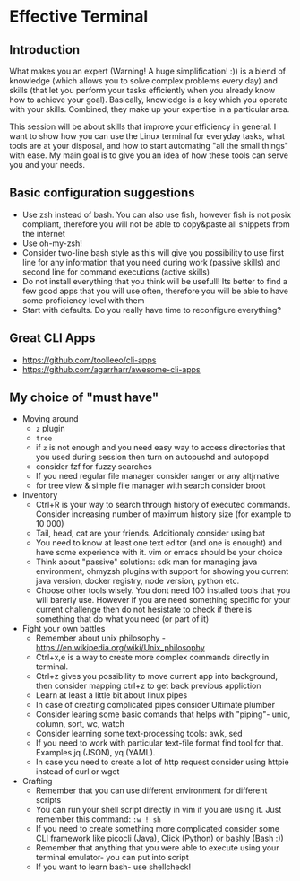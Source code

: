 # Effective Terminal

## Introduction

What makes you an expert (Warning! A huge simplification! :)) is a blend of knowledge (which allows you to solve complex problems every day) and skills (that let you perform your tasks efficiently when you already know how to achieve your goal). Basically, knowledge is a key which you operate with your skills. Combined, they make up your expertise in a particular area.

This session will be about skills that improve your efficiency in general. I want to show how you can use the Linux terminal for everyday tasks, what tools are at your disposal, and how to start automating "all the small things" with ease. My main goal is to give you an idea of how these tools can serve you and your needs.

## Basic configuration suggestions

* Use zsh instead of bash. You can also use fish, however fish is not posix compliant, therefore you will not be able to copy&paste all snippets from the internet
* Use oh-my-zsh!
* Consider two-line bash style as this will give you possibility to use first line for any information that you need during work (passive skills) and second line for command executions (active skills)
* Do not install everything that you think will be usefull! Its better to find a few good apps that you will use often, therefore you will be able to have some proficiency level with them
* Start with defaults. Do you really have time to reconfigure everything?

## Great CLI Apps

* https://github.com/toolleeo/cli-apps
* https://github.com/agarrharr/awesome-cli-apps

## My choice of "must have"

* Moving around
    * `z` plugin
    * `tree`
    * if `z` is not enough and you need easy way to access directories that you used during session then turn on autopushd and autopopd
    * consider fzf for fuzzy searches
    * If you need regular file manager consider ranger or any altjrnative
    * for tree view & simple file manager with search consider broot
* Inventory
    * Ctrl+R is your way to search through history of executed commands. Consider increasing number of maximum history size (for example to 10 000)
    * Tail, head, cat are your friends. Additionaly consider using bat
    * You need to know at least one text editor (and one is enought) and have some experience with it. vim or emacs should be your choice
    * Think about "passive" solutions: sdk man for managing java environment, ohmyzsh plugins with support for showing you current java version, docker registry, node version, python etc.
    * Choose other tools wisely. You dont need 100 installed tools that you will barerly use. However if you are need something specific for your current challenge then do not hesistate to check if there is something that do what you need (or part of it)
* Fight your own battles
    * Remember about unix philosophy - https://en.wikipedia.org/wiki/Unix_philosophy
    * Ctrl+x,e is a way to create more complex commands directly in terminal.
    * Ctrl+z gives you possibility to move current app into background, then consider mapping ctrl+z to get back previous appliction
    * Learn at least a little bit about linux pipes
    * In case of creating complicated pipes consider Ultimate plumber
    * Consider learing some basic comands that helps with "piping"- uniq, column, sort, wc, watch
    * Consider learning some text-processing tools: awk, sed
    * If you need to work with particular text-file format find tool for that. Examples jq (JSON), yq (YAML).
    * In case you need to create a lot of http request consider using httpie instead of curl or wget
* Crafting
    * Remember that you can use different environment for different scripts
    * You can run your shell script directly in vim if you are using it. Just remember this command: `:w ! sh`
    * If you need to create something more complicated consider some CLI framework like picocli (Java), Click (Python) or bashly (Bash :))
    * Remember that anything that you were able to execute using your terminal emulator- you can put into script
    * If you want to learn bash- use shellcheck!




